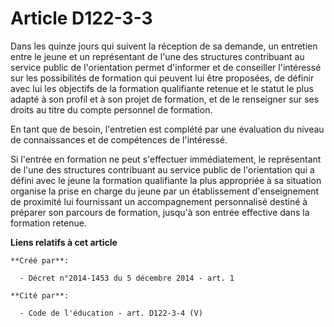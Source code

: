 # Article D122-3-3

Dans les quinze jours qui suivent la réception de sa demande, un entretien entre le jeune et un représentant de l'une des
structures contribuant au service public de l'orientation permet d'informer et de conseiller l'intéressé sur les possibilités
de formation qui peuvent lui être proposées, de définir avec lui les objectifs de la formation qualifiante retenue et le
statut le plus adapté à son profil et à son projet de formation, et de le renseigner sur ses droits au titre du compte
personnel de formation. 

En tant que de besoin, l'entretien est complété par une évaluation du niveau de connaissances et de compétences de
l'intéressé. 

Si l'entrée en formation ne peut s'effectuer immédiatement, le représentant de l'une des structures contribuant au service
public de l'orientation qui a défini avec le jeune la formation qualifiante la plus appropriée à sa situation organise la
prise en charge du jeune par un établissement d'enseignement de proximité lui fournissant un accompagnement personnalisé
destiné à préparer son parcours de formation, jusqu'à son entrée effective dans la formation retenue.

**Liens relatifs à cet article**

	**Créé par**:

	  - Décret n°2014-1453 du 5 décembre 2014 - art. 1

	**Cité par**:

	  - Code de l'éducation - art. D122-3-4 (V)
